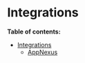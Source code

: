 # Integrations

**Table of contents:**

- [Integrations](/integrations)
  - [AppNexus](/integrations/appnexus)